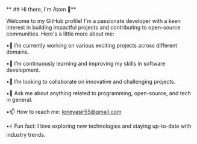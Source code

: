 ** ## Hi there, I'm Atom 👋**

Welcome to my GitHub profile! I'm a passionate developer with a keen interest in building impactful projects and contributing to open-source communities. Here's a little more about me:



•🔭 I’m currently working on various exciting projects across different domains.

•🌱 I’m continuously learning and improving my skills in software development.

•👯 I’m looking to collaborate on innovative and challenging projects.

•💬 Ask me about anything related to programming, open-source, and tech in general.

•📫 How to reach me: loneyasir55@gmail.com

•⚡ Fun fact: I love exploring new technologies and staying up-to-date with industry trends.